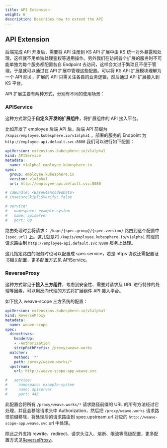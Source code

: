 ```yaml
---
title: API Extension
weight: 6
description: Describes how to extend the API
---
```


## API Extension

后端完成 API 开发后，需要将 API 注册到 KS API 扩展中由 KS 统一对外暴露和处理，这样就不用单独处理鉴权等通用操作。另外我们在访问各个扩展的服务时不可能单独为每个服务都配置各自 Endpoint 去访问，这样会太过于繁琐且不便于管理。于是就可以通过在 API 扩展中管理这些配置。可以将 KS API 扩展模块理解为一个 API 网关，扩展的 API 只需关注各自的业务逻辑，然后通过 API 扩展接入到 KS 平台。

API 扩展主要有两种方式，分别有不同的使用场景：

### APIService

这种方式常见于**自定义开发的扩展组件**，将扩展组件的 API 接入平台。

比如开发了 employee 后端 API 后，后端 API 前缀为 `/kapis/employee.kubesphere.io/v1alpha1` ，部署的服务的 Endpoint 为 `http://employee-api.default.svc:8080` 我们可以进行如下配置：

```yaml
apiVersion: extensions.kubesphere.io/v1alpha1
kind: APIService
metadata:
  name: v1alpha1.employee.kubesphere.io
spec:
  group: employee.kubesphere.io
  version: v1alpha1                                      
  url: http://employee-api.default.svc:8080

# caBundle: <Base64EncodedData>
# insecureSkipTLSVerify: false

# service:
#   namespace: example-system
#   name: apiserver
#   port: 80
```

路由处理时会将请求： `/kapi/{spec.group}/{spec.version}` 路由到这个配置中 `{spec.url}` 上。这儿就是将 `/kapis/employee.kubesphere.io/v1alpha1` 前缀的请求路由到 `http://employee-api.default.svc:8080` 服务上处理。

这儿指定路由的服务时也可以配置成 spec.service，若是 https 协议还需配置证书相关配置，更多配置方式见 [APIService](https://dev-guide.kubesphere.io/extension-dev-guide/zh/architecture/backend-extension-architecture/#apiservice)。

### ReverseProxy

这种方式常见于**接入三方组件**，考虑到安全性、需要对请求及 URL 进行特殊的处理等因素，可以用反向代理的方式将扩展组件 API 接入平台。

如下接入 weave-scope 三方系统的配置：

```yaml
apiVersion: extensions.kubesphere.io/v1alpha1
kind: ReverseProxy
metadata:
  name: weave-scope
spec:
  directives:
    headerUp:
    - -Authorization
    stripPathPrefix: /proxy/weave.works
  matcher:
    method: '*'
    path: /proxy/weave.works/*
  upstream:
    url: http://weave-scope-app.weave.svc

#   service:
#     namespace: example-system
#     name: apiserver
#     port: 443
```

此配置会将所有 `/proxy/weave.works/*` 请求路径前缀的 URL 的所有方法经过它处理，并且会移除请求头中 Authorization，然后把 `/proxy/weave.works` 请求路径前缀移除，将处理后的请求路由到 spec.upstream.url 对应的 `http://weave-scope-app.weave.svc` url 中处理。

除此之外支持 rewrite、redirect、请求头注入、熔断、限流等高级配置，更多配置方式见[ReverseProxy](https://dev-guide.kubesphere.io/extension-dev-guide/zh/architecture/backend-extension-architecture/#reverseproxy)。
